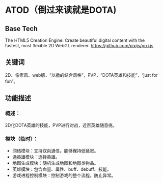 # ATOD（倒过来读就是DOTA)

## Base Tech
The HTML5 Creation Engine: Create beautiful digital content with the fastest, most flexible 2D WebGL renderer. 
https://github.com/pixijs/pixi.js

## 关键词
2D、像素风、web版、“以撒的结合风格”，PVP，“DOTA英雄和技能”，“just for fun“。

## 功能描述
### 概述：
2D化DOTA英雄的技能，PVP进行对战，近百英雄随意挑。

### 模块（临时）：

* 网络模块：支持双向通信，能够保持低延迟。
* 选英雄模块：选择英雄。
* 地图生成模块：随机生成地图和地图类物品。
* 英雄模块：包含血量、属性、buff、debuff、技能。
* 游戏进程控制模块：控制游戏的整个流程，防止异常。